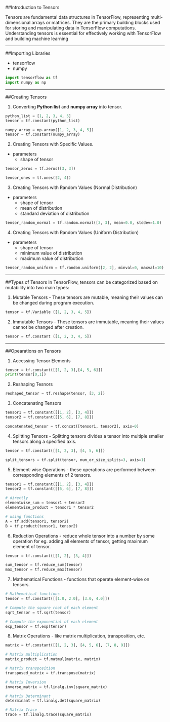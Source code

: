 <!-- #Tensor Handling with TensorFlow -->
##Introduction to Tensors

Tensors are fundamental data structures in TensorFlow, representing multi-dimensional arrays or matrices. They are the primary building blocks used for storing and manipulating data in TensorFlow computations. Understanding tensors is essential for effectively working with TensorFlow and building machine learning

----

##Importing Libraries
- tensorflow
- numpy

```python 
import tensorflow as tf
import numpy as np
```

---

##Creating Tensors

1. Converting **Python list** and **numpy array** into tensor.

```python
python_list = [1, 2, 3, 4, 5]
tensor = tf.constant(python_list)
```

```python
numpy_array = np.array([1, 2, 3, 4, 5])
tensor = tf.constant(numpy_array)
```

2. Creating Tensors with Specific Values. 

  - parameters 
      - shape of tensor
      
```python
tensor_zeros = tf.zeros([3, 3])

tensor_ones = tf.ones([2, 4])
```

3. Creating Tensors with Random Values (Normal Distribution)
  - parameters
    - shape of tensor
    - mean of distribution
    - standard deviation of distribution

```python
tensor_random_normal = tf.random.normal([3, 3], mean=0.0, stddev=1.0)
```

4. Creating Tensors with Random Values (Uniform Distribution)
  - parameters
    - shape of tensor
    - minimum value of distribution
    - maximum value of distribution

```python
tensor_random_uniform = tf.random.uniform([2, 2], minval=0, maxval=10)
```
---

##Types of Tensors
In TensorFlow, tensors can be categorized based on mutability into two main types:
1. Mutable Tensors - These tensors are mutable, meaning their values can be changed during program execution.

```python
tensor = tf.Variable ([1, 2, 3, 4, 5])
```
2. Immutable Tensors - These tensors are immutable, meaning their values cannot be changed after creation.

```python
tensor = tf.constant ([1, 2, 3, 4, 5])
```

---

##Opearations on Tensors

1. Accessing Tensor Elements

```python
tensor = tf.constant([[1, 2, 3],[4, 5, 6]])
print(tensor[0,1])
```
2. Reshaping Tesnors

```python
reshaped_tensor = tf.reshape(tensor, [3, 2])
```
3. Concatenating Tensors

```python
tensor1 = tf.constant([[1, 2], [3, 4]])
tensor2 = tf.constant([[5, 6], [7, 8]])

concatenated_tensor = tf.concat([tensor1, tensor2], axis=0)
```

4. Splitting Tensors - Splitting tensors divides a tensor into multiple smaller tensors along a specified axis.

```python
tensor = tf.constant([[1, 2, 3], [4, 5, 6]])

split_tensors = tf.split(tensor, num_or_size_splits=3, axis=1)
```

5. Element-wise Operations - these operations are performed between corresponding elements of 2 tensors.

```python
tensor1 = tf.constant([[1, 2], [3, 4]])
tensor2 = tf.constant([[5, 6], [7, 8]])

# directly
elementwise_sum = tensor1 + tensor2
elementwise_product = tensor1 * tensor2

# using functions
A = tf.add(tensor1, tensor2)
B = tf.product(tensor1, tensor2)
```
6. Reduction Operations - reduce whole tensor into a number by some operation for eg. adding all elements of tensor, getting maximum element of tensor.

```python
tensor = tf.constant([[1, 2], [3, 4]])

sum_tensor = tf.reduce_sum(tensor)
max_tensor = tf.reduce_max(tensor)
```

7. Mathematical Functions - functions that operate element-wise on tensors.

```python
# Mathematical functions
tensor = tf.constant([[1.0, 2.0], [3.0, 4.0]])

# Compute the square root of each element
sqrt_tensor = tf.sqrt(tensor)

# Compute the exponential of each element
exp_tensor = tf.exp(tensor)
```

8. Matrix Operations - like matrix multiplication, transposition, etc.

```python
matrix = tf.constant([[1, 2, 3], [4, 5, 6], [7, 8, 9]])

# Matrix multiplication
matrix_product = tf.matmul(matrix, matrix)

# Matrix transposition
transposed_matrix = tf.transpose(matrix)

# Matrix Inversion
inverse_matrix = tf.linalg.inv(square_matrix)

# Matrix Determinant
determinant = tf.linalg.det(square_matrix)

# Matrix Trace
trace = tf.linalg.trace(square_matrix)
```